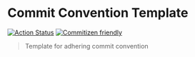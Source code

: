 # Commit Convention Template

[![Action Status][github-actions-icon]][github-actions-href]
[![Commitizen friendly][commitizen-icon]][commitizen-href]

> Template for adhering commit convention

[github-actions-icon]: https://github.com/shun-shobon/commit-convention-template/workflows/Commitlint/badge.svg
[github-actions-href]: https://github.com/shun-shobon/commit-convention-template/actions
[commitizen-icon]: https://img.shields.io/badge/commitizen-friendly-brightgreen.svg
[commitizen-href]: http://commitizen.github.io/cz-cli/
